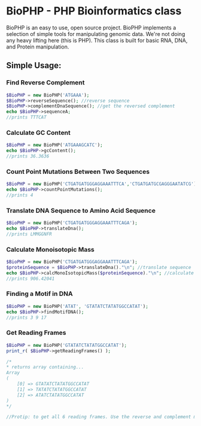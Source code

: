 # BioPHP - PHP Bioinformatics class
BioPHP is an easy to use, open source project. BioPHP implements a selection of simple tools for manipulating genomic data. We're not doing any heavy lifting here (this is PHP). This class is built for basic RNA, DNA, and Protein manipulation. 

## Simple Usage:

### Find Reverse Complement
```php
$BioPHP = new BioPHP('ATGAAA');
$BioPHP->reverseSequence(); //reverse sequence
$BioPHP->complementDnaSequence(); //get the reversed complement
echo $BioPHP->sequenceA;
//prints TTTCAT
```

### Calculate GC Content
```php
$BioPHP = new BioPHP('ATGAAAGCATC');
echo $BioPHP->gcContent();
//prints 36.3636
```

### Count Point Mutations Between Two Sequences
```php
$BioPHP = new BioPHP('CTGATGATGGGAGGAAATTTCA','CTGATGATGCGAGGGAATATCG');
echo $BioPHP->countPointMutations();
//prints 4
```

### Translate DNA Sequence to Amino Acid Sequence
```php
$BioPHP = new BioPHP('CTGATGATGGGAGGAAATTTCAGA');
echo $BioPHP->translateDna();
//prints LMMGGNFR
```

### Calculate Monoisotopic Mass
```php
$BioPHP = new BioPHP('CTGATGATGGGAGGAAATTTCAGA');
$proteinSequence = $BioPHP->translateDna()."\n"; //translate sequence
echo $BioPHP->calcMonoIsotopicMass($proteinSequence)."\n"; //calculate mass
//prints 906.42041
```

### Finding a Motif in DNA
```php
$BioPHP = new BioPHP('ATAT', 'GTATATCTATATGGCCATAT');
echo $BioPHP->findMotifDNA();
//prints 3 9 17
```

### Get Reading Frames
```php
$BioPHP = new BioPHP('GTATATCTATATGGCCATAT');
print_r( $BioPHP->getReadingFrames() );

/*
* returns array containing...
Array
(
    [0] => GTATATCTATATGGCCATAT
    [1] => TATATCTATATGGCCATAT
    [2] => ATATCTATATGGCCATAT
)
*/

//Protip: to get all 6 reading frames. Use the reverse and complement methods, then pass the result to getReadingFrames()
```
